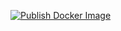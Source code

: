 [![Publish Docker Image](https://github.com/ayesc9000/esmBot/actions/workflows/build.yml/badge.svg)](https://github.com/ayesc9000/esmBot/actions/workflows/build.yml)
